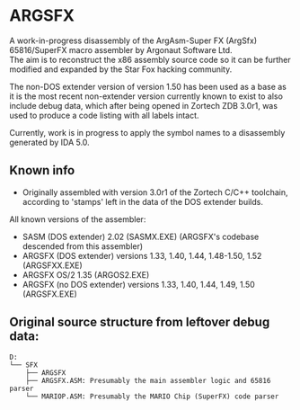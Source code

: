 # ARGSFX
A work-in-progress disassembly of the ArgAsm-Super FX (ArgSfx) 65816/SuperFX macro assembler by Argonaut Software Ltd.  
The aim is to reconstruct the x86 assembly source code so it can be further modified and expanded by the Star Fox hacking community.  

The non-DOS extender version of version 1.50 has been used as a base as it is the most recent non-extender version currently known to exist to also include debug data, which after being opened in Zortech ZDB 3.0r1, was used to produce a code listing with all labels intact.  

Currently, work is in progress to apply the symbol names to a disassembly generated by IDA 5.0.  

## Known info
- Originally assembled with version 3.0r1 of the Zortech C/C++ toolchain, according to 'stamps' left in the data of the DOS extender builds.  

All known versions of the assembler:  
- SASM (DOS extender) 2.02 (SASMX.EXE) (ARGSFX's codebase descended from this assembler)  
- ARGSFX (DOS extender) versions 1.33, 1.40, 1.44, 1.48-1.50, 1.52 (ARGSFXX.EXE)  
- ARGSFX OS/2 1.35 (ARGOS2.EXE)  
- ARGSFX (no DOS extender) versions 1.33, 1.40, 1.44, 1.49, 1.50 (ARGSFX.EXE)  

## Original source structure from leftover debug data:
```
D:
└── SFX
    ├── ARGSFX
    ├── ARGSFX.ASM: Presumably the main assembler logic and 65816 parser
    └── MARIOP.ASM: Presumably the MARIO Chip (SuperFX) code parser
```